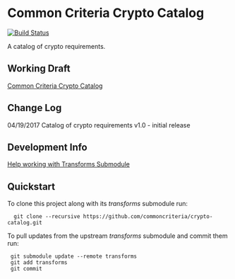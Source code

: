 Common Criteria Crypto Catalog 
===============
[![Build Status](https://travis-ci.org/commoncriteria/crypto-catalog.svg?branch=master)](https://travis-ci.org/commoncriteria/crypto-catalog)

A catalog of crypto requirements.


## Working Draft

[Common Criteria Crypto Catalog](https://commoncriteria.github.io/pp/crypto-catalog/crypto-catalog-release.html)


## Change Log
04/19/2017 Catalog of crypto requirements v1.0 - initial release


## Development Info
[Help working with Transforms Submodule](https://github.com/commoncriteria/transforms/wiki/Working-with-Transforms-as-a-Submodule)

## Quickstart
To clone this project along with its _transforms_ submodule run:

````
  git clone --recursive https://github.com/commoncriteria/crypto-catalog.git
````
To pull updates from the upstream _transforms_ submodule and commit them run:
````
 git submodule update --remote transforms
 git add transforms
 git commit
````
